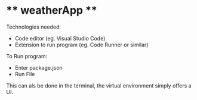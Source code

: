 # ** weatherApp **

Technologies needed:
- Code editor (eg. Visual Studio Code)
- Extension to run program (eg. Code Runner or similar)

To Run program:
- Enter package.json
- Run File

This can als be done in the terminal, the virtual environment simply offers a UI.
